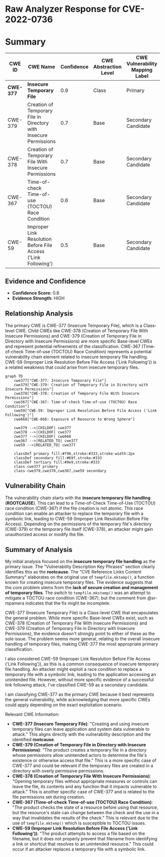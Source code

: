 # Raw Analyzer Response for CVE-2022-0736

# Summary
| CWE ID | CWE Name | Confidence | CWE Abstraction Level | CWE Vulnerability Mapping Label | CWE-Vulnerability Mapping Notes |
|---|---|---|---|---|---|
| **CWE-377** | **Insecure Temporary File** | 0.9 | Class | Primary | Allowed-with-Review |
| CWE-379 | Creation of Temporary File in Directory with Insecure Permissions | 0.7 | Base | Secondary Candidate | Allowed |
| CWE-378 | Creation of Temporary File With Insecure Permissions | 0.7 | Base | Secondary Candidate | Allowed |
| CWE-367 | Time-of-check Time-of-use (TOCTOU) Race Condition | 0.6 | Base | Secondary Candidate | Allowed |
| CWE-59 | Improper Link Resolution Before File Access ('Link Following') | 0.5 | Base | Secondary Candidate | Allowed |

## Evidence and Confidence

*   **Confidence Score:** 0.8
*   **Evidence Strength:** HIGH

## Relationship Analysis
The primary CWE is CWE-377 (Insecure Temporary File), which is a Class-level CWE. Child CWEs like CWE-378 (Creation of Temporary File With Insecure Permissions) and CWE-379 (Creation of Temporary File in Directory with Insecure Permissions) are more specific Base-level CWEs and represent potential refinements of the classification. CWE-367 (Time-of-check Time-of-use (TOCTOU) Race Condition) represents a potential vulnerability chain element related to insecure temporary file handling. CWE-59 (Improper Link Resolution Before File Access ('Link Following')) is a related weakness that could arise from insecure temporary files.

```mermaid
graph TD
    cwe377["CWE-377: Insecure Temporary File"]
    cwe379["CWE-379: Creation of Temporary File in Directory with Insecure Permissions"]
    cwe378["CWE-378: Creation of Temporary File With Insecure Permissions"]
    cwe367["CWE-367: Time-of-check Time-of-use (TOCTOU) Race Condition"]
    cwe59["CWE-59: Improper Link Resolution Before File Access ('Link Following')"]
    cwe668["CWE-668: Exposure of Resource to Wrong Sphere"]

    cwe379 -->|CHILDOF| cwe377
    cwe378 -->|CHILDOF| cwe377
    cwe377 -->|CHILDOF| cwe668
    cwe367 -->|RELATED_TO| cwe377
    cwe59 -->|RELATED_TO| cwe377

    classDef primary fill:#f96,stroke:#333,stroke-width:2px
    classDef secondary fill:#69f,stroke:#333
    classDef tertiary fill:#9e9,stroke:#333
    class cwe377 primary
    class cwe379,cwe378,cwe367,cwe59 secondary
```

## Vulnerability Chain
The vulnerability chain starts with the **insecure temporary file handling** (**ROOTCAUSE**). This can lead to a Time-of-Check Time-of-Use (TOCTOU) race condition (CWE-367) if the file creation is not atomic. This race condition can enable an attacker to replace the temporary file with a symbolic link, leading to CWE-59 (Improper Link Resolution Before File Access). Depending on the permissions of the temporary file's directory (CWE-379) or the temporary file itself (CWE-378), an attacker might gain unauthorized access or modify the file.

## Summary of Analysis
My initial analysis focused on the **insecure temporary file handling** as the primary issue. The "Vulnerability Description Key Phrases" section clearly identifies this as the **rootcause**. The "CVE Reference Links Content Summary" elaborates on the original use of `tempfile.mktemp()`, a function known for creating insecure temporary files. The evidence suggests that the core problem stems from the **lack of secure creation and management of temporary files**. The switch to `tempfile.mkstemp()` was an attempt to mitigate a TOCTOU race condition (CWE-367), but the comment from @sr-mpamera indicates that the fix might be incomplete.

CWE-377 (Insecure Temporary File) is a Class-level CWE that encapsulates the general problem. While more specific Base-level CWEs exist, such as CWE-378 (Creation of Temporary File With Insecure Permissions) and CWE-379 (Creation of Temporary File in Directory with Insecure Permissions), the evidence doesn't strongly point to either of these as the sole issue. The problem seems more general, relating to the overall insecure handling of temporary files, making CWE-377 the most appropriate primary classification.

I also considered CWE-59 (Improper Link Resolution Before File Access ('Link Following')), as this is a common consequence of insecure temporary file handling. An attacker might exploit a race condition to replace a temporary file with a symbolic link, leading to the application accessing an unintended file. However, without more specific evidence of a successful link following attack, I've classified CWE-59 as a secondary candidate.

I am classifying CWE-377 as the primary CWE because it best represents the general vulnerability, while acknowledging that more specific CWEs could apply depending on the exact exploitation scenario.

Relevant CWE Information:
- **CWE-377 (Insecure Temporary File)**: "Creating and using insecure temporary files can leave application and system data vulnerable to attack." This aligns directly with the vulnerability description and the identified **rootcause**.
- **CWE-379 (Creation of Temporary File in Directory with Insecure Permissions)**: "The product creates a temporary file in a directory whose permissions allow unintended actors to determine the file's existence or otherwise access that file." This is a more specific case of CWE-377 and could be relevant if the temporary files are created in a directory with overly permissive permissions.
- **CWE-378 (Creation of Temporary File With Insecure Permissions)**: "Opening temporary files without appropriate measures or controls can leave the file, its contents and any function that it impacts vulnerable to attack." This is another specific case of CWE-377 and is related to the file permissions set during creation.
- **CWE-367 (Time-of-check Time-of-use (TOCTOU) Race Condition)**: "The product checks the state of a resource before using that resource, but the resource's state can change between the check and the use in a way that invalidates the results of the check." This is relevant due to the use of `tempfile.mktemp()` which is susceptible to TOCTOU issues.
- **CWE-59 (Improper Link Resolution Before File Access ('Link Following'))**: "The product attempts to access a file based on the filename, but it does not properly prevent that filename from identifying a link or shortcut that resolves to an unintended resource." This could occur if an attacker replaces a temporary file with a symbolic link.